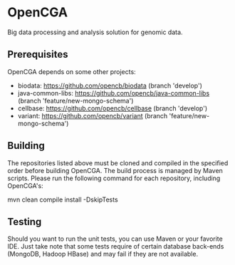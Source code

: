 OpenCGA
=======

Big data processing and analysis solution for genomic data.


## Prerequisites
OpenCGA depends on some other projects:

* biodata: https://github.com/opencb/biodata (branch 'develop')
* java-common-libs: https://github.com/opencb/java-common-libs (branch 'feature/new-mongo-schema')
* cellbase: https://github.com/opencb/cellbase (branch 'develop')
* variant: https://github.com/opencb/variant (branch 'feature/new-mongo-schema')

## Building
The repositories listed above must be cloned and compiled in the specified order before building OpenCGA. The build process is managed by Maven scripts. Please run the following command for each repository, including OpenCGA's:

mvn clean compile install -DskipTests

## Testing
Should you want to run the unit tests, you can use Maven or your favorite IDE. Just take note that some tests require of certain database back-ends (MongoDB, Hadoop HBase) and may fail if they are not available.
